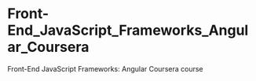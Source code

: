 # Front-End_JavaScript_Frameworks_Angular_Coursera
Front-End JavaScript Frameworks: Angular Coursera course
